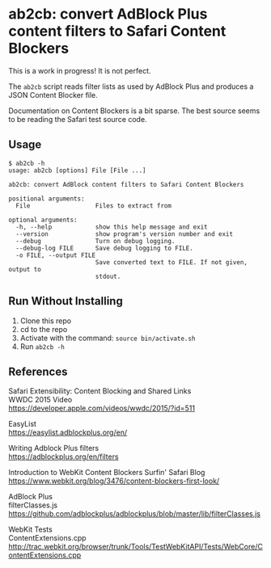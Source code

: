 # ab2cb: convert AdBlock Plus content filters to Safari Content Blockers

This is a work in progress! It is not perfect.

The `ab2cb` script reads filter lists as used by AdBlock Plus and produces a JSON Content Blocker file.

Documentation on Content Blockers is a bit sparse. The best source seems to be reading the Safari test source code.

## Usage

```shell
$ ab2cb -h
usage: ab2cb [options] File [File ...]

ab2cb: convert AdBlock content filters to Safari Content Blockers

positional arguments:
  File                  Files to extract from

optional arguments:
  -h, --help            show this help message and exit
  --version             show program's version number and exit
  --debug               Turn on debug logging.
  --debug-log FILE      Save debug logging to FILE.
  -o FILE, --output FILE
                        Save converted text to FILE. If not given, output to
                        stdout.
```

##  Run Without Installing

1. Clone this repo
2. cd to the repo
3. Activate with the command: `source bin/activate.sh`
4. Run `ab2cb -h`

## References

Safari Extensibility: Content Blocking and Shared Links  
WWDC 2015 Video  
https://developer.apple.com/videos/wwdc/2015/?id=511

EasyList  
https://easylist.adblockplus.org/en/

Writing Adblock Plus filters  
https://adblockplus.org/en/filters

Introduction to WebKit Content Blockers
Surfin' Safari Blog   
https://www.webkit.org/blog/3476/content-blockers-first-look/

AdBlock Plus  
filterClasses.js  
https://github.com/adblockplus/adblockplus/blob/master/lib/filterClasses.js

WebKit Tests  
ContentExtensions.cpp  
http://trac.webkit.org/browser/trunk/Tools/TestWebKitAPI/Tests/WebCore/ContentExtensions.cpp

